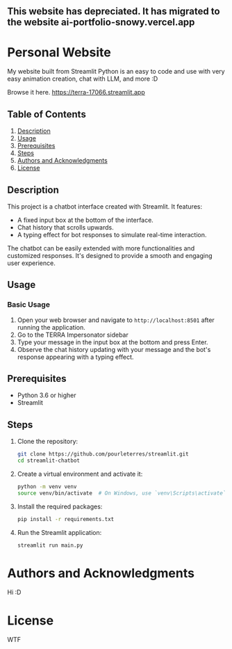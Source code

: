 ## This website has depreciated. It has migrated to the website ai-portfolio-snowy.vercel.app

# Personal Website

My website built from Streamlit Python is an easy to code and use with very easy animation creation, chat with LLM, and more :D

Browse it here.
https://terra-17066.streamlit.app

## Table of Contents
1. [Description](#description)
3. [Usage](#usage)
4. [Prerequisites](#prerequisites)
5. [Steps](#steps)
6. [Authors and Acknowledgments](#authors-and-acknowledgments)
7. [License](#contact-information)

## Description

This project is a chatbot interface created with Streamlit. It features:
- A fixed input box at the bottom of the interface.
- Chat history that scrolls upwards.
- A typing effect for bot responses to simulate real-time interaction.

The chatbot can be easily extended with more functionalities and customized responses. It's designed to provide a smooth and engaging user experience.

## Usage

### Basic Usage

1. Open your web browser and navigate to `http://localhost:8501` after running the application.
2. Go to the TERRA Impersonator sidebar
3. Type your message in the input box at the bottom and press Enter.
4. Observe the chat history updating with your message and the bot's response appearing with a typing effect.

## Prerequisites
- Python 3.6 or higher
- Streamlit

## Steps
1. Clone the repository:
    ```bash
    git clone https://github.com/pourleterres/streamlit.git
    cd streamlit-chatbot
    ```

2. Create a virtual environment and activate it:
    ```bash
    python -m venv venv
    source venv/bin/activate  # On Windows, use `venv\Scripts\activate`
    ```

3. Install the required packages:
    ```bash
    pip install -r requirements.txt
    ```

4. Run the Streamlit application:
    ```bash
    streamlit run main.py
    ```

# Authors and Acknowledgments
Hi :D

# License
WTF
